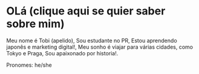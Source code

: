 # OLá (clique aqui se quier saber sobre mim)

Meu nome é Tobi (apelido), 
Sou estudante no PR,
Estou aprendendo japonês e marketing digital!,
Meu sonho é viajar para várias cidades, como Tokyo e Praga,
Sou apaixonado por historia!.

Pronomes: he/she
